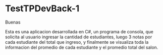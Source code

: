 # TestTPDevBack-1

Buenas

Esta es una aplicacion desarrollada en C#, un programa de consola, que solicita al usuario ingresar la cantidad de estudiantes, luego 3 notas por cada estudiante del total que ingreso,
y finalmente se visualiza toda la informacion del promedio de cada estudiante y el promedio total del salon.

